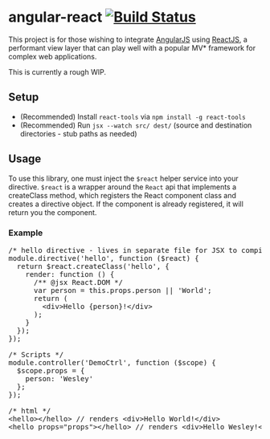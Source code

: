 # angular-react [![Build Status](https://travis-ci.org/wesleycho/angular-react.svg?branch=master)](https://travis-ci.org/wesleycho/angular-react)

This project is for those wishing to integrate [AngularJS](https://angularjs.org) using [ReactJS](http://facebook.github.io/react/), a performant view layer that can play well with a popular MV* framework for complex web applications.

This is currently a rough WIP.

## Setup

* (Recommended) Install `react-tools` via `npm install -g react-tools`
* (Recommended) Run `jsx --watch src/ dest/` (source and destination directories - stub paths as needed)

## Usage

To use this library, one must inject the `$react` helper service into your directive.  `$react` is a wrapper around the `React` api that implements a createClass method, which registers the React component class and creates a directive object.  If the component is already registered, it will return you the component.

### Example

<pre>
/* hello directive - lives in separate file for JSX to compile */
module.directive('hello', function ($react) {
  return $react.createClass('hello', {
    render: function () {
      /** @jsx React.DOM */
      var person = this.props.person || 'World';
      return (
        &lt;div&gt;Hello {person}!&lt;/div&gt;
      );
    }
  });
});

/* Scripts */
module.controller('DemoCtrl', function ($scope) {
  $scope.props = {
    person: 'Wesley'
  };
});

/* html */
&lt;hello&gt;&lt;/hello&gt; // renders &lt;div&gt;Hello World!&lt;/div&gt;
&lt;hello props="props">&lt;/hello&gt; // renders &lt;div&gt;Hello Wesley!&lt;/div&gt;
</pre>